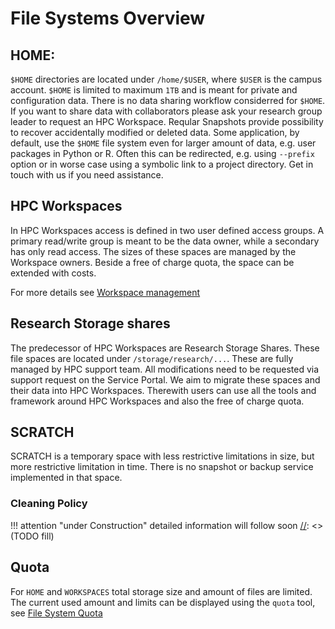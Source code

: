 # File Systems Overview

## HOME:
`$HOME` directories are located under `/home/$USER`, where `$USER` is the campus account. `$HOME` is limited to maximum `1TB` and is meant for private and configuration data. There is no data sharing workflow considerred for `$HOME`. If you want to share data with collaborators please ask your research group leader to request an HPC Workspace.
Reqular Snapshots provide possibility to recover accidentally modified or deleted data. 
Some application, by default, use the `$HOME` file system even for larger amount of data, e.g. user packages in Python or R. Often this can be redirected, e.g. using `--prefix ` option or in worse case using a symbolic link to a project directory. Get in touch with us if you need assistance.

## HPC Workspaces
In HPC Workspaces access is defined in two user defined access groups. A primary read/write group is meant to be the data owner, while a secondary has only read access. The sizes of these spaces are managed by the Workspace owners. Beside a free of charge quota, the space can be extended with costs. 

For more details see [Workspace management](../hpc-workspaces/management.md)

## Research Storage shares
The predecessor of HPC Workspaces are Research Storage Shares. These file spaces are located under `/storage/research/...`. These are fully managed by HPC support team. All modifications need to be requested via support request on the Service Portal. 
We aim to migrate these spaces and their data into HPC Workspaces. Therewith users can use all the tools and framework around HPC Workspaces and also the free of charge quota. 

## SCRATCH
SCRATCH is a temporary space with less restrictive limitations in size, but more restrictive limitation in time. 
There is no snapshot or backup service implemented in that space.


[//]: <> (TODO fill)
### Cleaning Policy

!!! attention "under Construction"
    detailed information will follow soon
[//]: <> (TODO fill)

## Quota
For `HOME` and `WORKSPACES` total storage size and amount of files are limited. The current used amount and limits can be displayed using the `quota` tool, see [File System Quota](quota.md)

